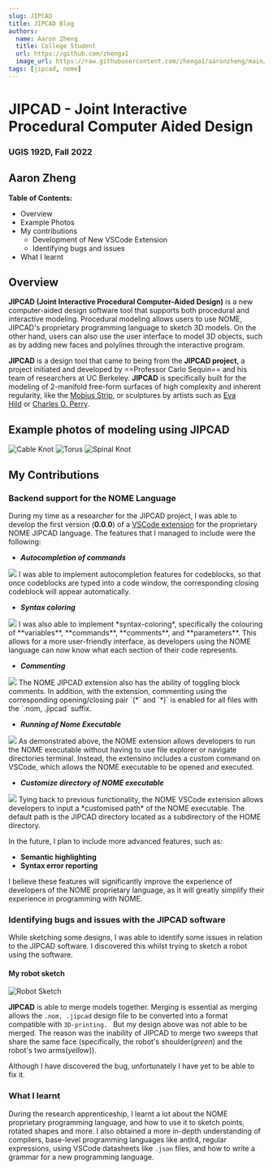 ```yaml
---
slug: JIPCAD
title: JIPCAD Blog
authors:
  name: Aaron Zheng
  title: College Student
  url: https://github.com/zhenga1
  image_url: https://raw.githubusercontent.com/zhenga1/aaronzheng/main/img/pfp.jpeg
tags: [jipcad, nome]
---
```


# JIPCAD - Joint Interactive Procedural Computer Aided Design
### UGIS 192D, Fall 2022
## Aaron Zheng 

**Table of Contents:**
- Overview
- Example Photos
- My contributions
	- Development of New VSCode Extension
	- Identifying bugs and issues
- What I learnt

## Overview
**JIPCAD (Joint Interactive Procedural Computer-Aided Design)** is a new computer-aided design software tool that supports both procedural and interactive modeling. Procedural modeling allows users to use NOME, JIPCAD's proprietary programming language to sketch 3D models. On the other hand, users can also use the user interface to model 3D objects, such as by adding new faces and polylines through the interactive program. 

**JIPCAD** is a design tool that came to being from the **JIPCAD project**, a project initiated and developed by ==Professor Carlo Sequin== and his team of researchers at UC Berkeley. **JIPCAD** is specifically built for the modeling of 2-manifold free-form surfaces of high complexity and inherent regularity, like the [Mobius Strip](https://brilliant.org/wiki/mobius-strips/), or sculptures by artists such as [Eva Hild](https://www.evahild.com/ceramics) or [Charles O. Perry](http://www.charlesperry.com/).
## Example photos of modeling using JIPCAD
![Cable Knot](./Nome3_djJ0AXrJiy.png)
![Torus](./Nome3_xUyQCC7Llj.png)
![Spinal Knot](./Nome3_S36gbJVwhc.png)

## My Contributions
### Backend support for the NOME Language
During my time as a researcher for the JIPCAD project, I was able to develop the first version (**0.0.0**) of a [VSCode extension](https://marketplace.visualstudio.com/items?itemName=AaronZheng.nome) for the proprietary NOME JIPCAD language. The features that I managed to include were the following:

- ***Autocompletion of commands***
<img src="https://raw.githubusercontent.com/JIPCAD/JIPCAD-vs-code/master/.github/images/autocompletion.gif" />
I was able to implement autocompletion features for codeblocks, so that once codeblocks are typed into a code window, the corresponding closing codeblock will appear automatically.  

- ***Syntax coloring***
<img src="https://raw.githubusercontent.com/JIPCAD/JIPCAD-vs-code/master/.github/images/syntax_highlight.png" />
I was also able to implement *syntax-coloring*, specifically the colouring of **variables**, **commands**, **comments**, and **parameters**. This allows for a more user-friendly interface, as developers using the NOME language can now know what each section of their code represents. 

- ***Commenting***
<img src="https://raw.githubusercontent.com/JIPCAD/JIPCAD-vs-code/master/.github/images/toggle_block_comment.gif" />
The NOME JIPCAD extension also has the ability of toggling block comments. In addition, with the extension, commenting using the corresponding opening/closing pair `(*` and `*)` is enabled for all files with the `.nom, .jipcad` suffix.

- ***Running of Nome Executable***
<img src="https://raw.githubusercontent.com/JIPCAD/JIPCAD-vs-code/master/.github/images/run_nome.gif" />
As demonstrated above, the NOME extension allows developers to run the NOME executable without having to use file explorer or navigate directories terminal. Instead, the extensino includes a custom command on VSCode, which allows the NOME executable to be opened and executed. 

- ***Customize directory of NOME executable***
<img src="https://raw.githubusercontent.com/JIPCAD/JIPCAD-vs-code/master/.github/images/remote_running.gif" />
Tying back to previous functionality, the NOME VSCode extension allows developers to input a *customised path* of the NOME executable. The default path is the JIPCAD directory located as a subdirectory of the HOME directory. 

In the future, I plan to include more advanced features, such as:
- **Semantic highlighting**
- **Syntax error reporting**

I believe these features will significantly improve the experience of developers of the NOME proprietary language, as it will greatly simplify their experience in programming with NOME. 
### Identifying bugs and issues with the JIPCAD software
While sketching some designs, I was able to identify some issues in relation to the JIPCAD software. I discovered this whilst trying to sketch a robot using the software.
#### My robot sketch
![Robot Sketch](./Nome3_cDDVZZUdut.png)

**JIPCAD** is able to merge models together. Merging is essential as merging allows the `.nom, .jipcad` design file to be converted into a format compatible with `3D-printing. ` But my design above was not able to be merged. The reason was the inability of JIPCAD to merge two sweeps that share the same face (specifically, the robot's shoulder(*green*) and the robot's two arms(*yellow*)). 

Although I have discovered the bug, unfortunately I have yet to be able to fix it. 

### What I learnt
During the research apprenticeship, I learnt a lot about the NOME proprietary programming language, and how to use it to sketch points, rotated shapes and more. I also obtained a more in-depth understanding of compilers, base-level programming languages like antlr4, regular expressions, using VSCode datasheets like `.json` files, and how to write a grammar for a new programming language. 
